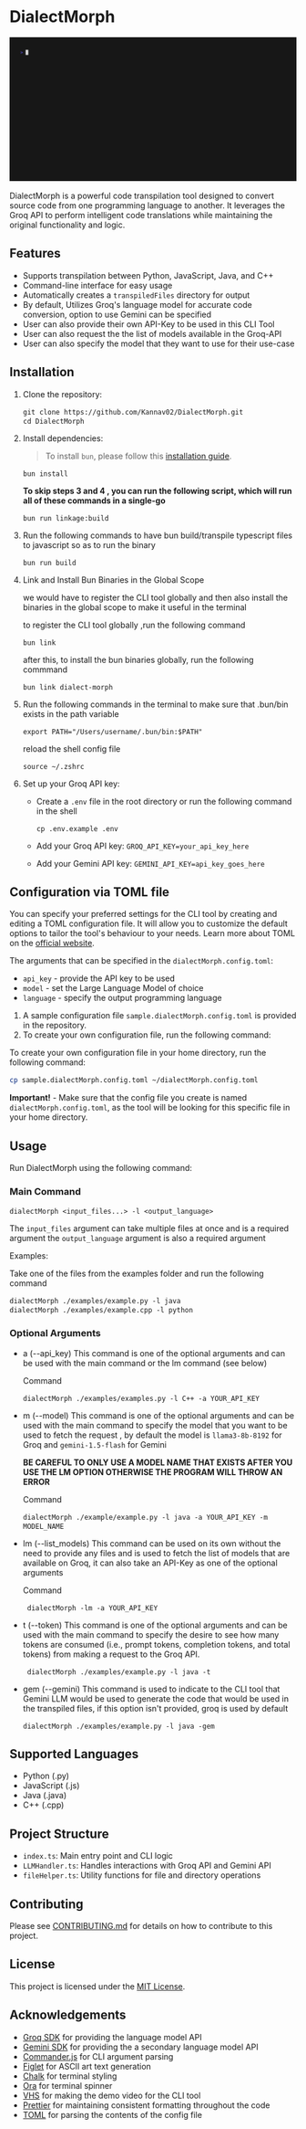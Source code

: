 # DialectMorph

![Demo Gif](./demo.gif)

DialectMorph is a powerful code transpilation tool designed to convert source code from one programming language to another. It leverages the Groq API to perform intelligent code translations while maintaining the original functionality and logic.

## Features

- Supports transpilation between Python, JavaScript, Java, and C++
- Command-line interface for easy usage
- Automatically creates a `transpiledFiles` directory for output
- By default, Utilizes Groq's language model for accurate code conversion, option to use Gemini can be specified
- User can also provide their own API-Key to be used in this CLI Tool
- User can also request the the list of models available in the Groq-API
- User can also specify the model that they want to use for their use-case

## Installation

1. Clone the repository:

   ```
   git clone https://github.com/Kannav02/DialectMorph.git
   cd DialectMorph
   ```

2. Install dependencies:

   > To install `bun`, please follow this [installation guide](https://bun.sh/docs/installation).

   ```
   bun install
   ```

   **To skip steps 3 and 4 , you can run the following script, which will run all of these commands in a single-go**

   ```
   bun run linkage:build

   ```

3. Run the following commands to have bun build/transpile typescript files to javascript so as to run the binary

   ```
   bun run build
   ```

4. Link and Install Bun Binaries in the Global Scope

   we would have to register the CLI tool globally and then also install the binaries in the global scope to make it useful in the terminal

   to register the CLI tool globally ,run the following command

   ```
   bun link
   ```

   after this,
   to install the bun binaries globally, run the following commmand

   ```
   bun link dialect-morph
   ```

5. Run the following commands in the terminal to make sure that .bun/bin exists in the path variable

   ```
   export PATH="/Users/username/.bun/bin:$PATH"
   ```

   reload the shell config file

   ```
   source ~/.zshrc
   ```

6. Set up your Groq API key:

   - Create a `.env` file in the root directory or run the following command in the shell

     ```
     cp .env.example .env

     ```

   - Add your Groq API key: `GROQ_API_KEY=your_api_key_here`
   - Add your Gemini API key: `GEMINI_API_KEY=api_key_goes_here`

## Configuration via TOML file

You can specify your preferred settings for the CLI tool by creating and editing a TOML configuration file.
It will allow you to customize the default options to tailor the tool's behaviour to your needs.
Learn more about TOML on the [official website](https://toml.io/en/).

The arguments that can be specified in the `dialectMorph.config.toml`:

- `api_key` - provide the API key to be used
- `model` - set the Large Language Model of choice
- `language` - specify the output programming language

1. A sample configuration file `sample.dialectMorph.config.toml` is provided in the repository.
2. To create your own configuration file, run the following command:

To create your own configuration file in your home directory, run the following command:

```sh
cp sample.dialectMorph.config.toml ~/dialectMorph.config.toml
```

**Important!** - Make sure that the config file you create is named `dialectMorph.config.toml`, as the tool will be looking for this specific file in your home directory.

## Usage

Run DialectMorph using the following command:

### Main Command

```
dialectMorph <input_files...> -l <output_language>
```

The `input_files` argument can take multiple files at once and is a required argument
the `output_language` argument is also a required argument

Examples:

Take one of the files from the examples folder and run the following command

```
dialectMorph ./examples/example.py -l java
dialectMorph ./examples/example.cpp -l python
```

### Optional Arguments

- a (--api_key)
  This command is one of the optional arguments and can be used with the main command or the lm command (see below)

  Command

  ```
  dialectMorph ./examples/examples.py -l C++ -a YOUR_API_KEY

  ```

- m (--model)
  This command is one of the optional arguments and can be used with the main command to specify the model that you want to be used to fetch the request , by default the model is `llama3-8b-8192` for Groq and `gemini-1.5-flash` for Gemini

  **BE CAREFUL TO ONLY USE A MODEL NAME THAT EXISTS AFTER YOU USE THE LM OPTION OTHERWISE THE PROGRAM WILL THROW AN ERROR**

  Command

  ```
  dialectMorph ./example/example.py -l java -a YOUR_API_KEY -m MODEL_NAME

  ```

- lm (--list_models)
  This command can be used on its own without the need to provide any files and is used to fetch the list of models that are available on Groq, it can also take an API-Key as one of the optional arguments

  Command

  ```
   dialectMorph -lm -a YOUR_API_KEY

  ```

- t (--token)
  This command is one of the optional arguments and can be used with the main command to specify the desire to see how many tokens are consumed (i.e., prompt tokens, completion tokens, and total tokens) from making a request to the Groq API.

  ```
   dialectMorph ./examples/example.py -l java -t

  ```

- gem (--gemini)
  This command is used to indicate to the CLI tool that Gemini LLM would be used to generate the code that would be used in the transpiled files, if this option isn't provided, groq is used by default

  ```
  dialectMorph ./examples/example.py -l java -gem

  ```

## Supported Languages

- Python (.py)
- JavaScript (.js)
- Java (.java)
- C++ (.cpp)

## Project Structure

- `index.ts`: Main entry point and CLI logic
- `LLMHandler.ts`: Handles interactions with Groq API and Gemini API
- `fileHelper.ts`: Utility functions for file and directory operations

## Contributing

Please see [CONTRIBUTING.md](./CONTRIBUTING.md) for details on how to contribute to this project.

## License

This project is licensed under the [MIT License](LICENSE).

## Acknowledgements

- [Groq SDK](https://www.groq.com/) for providing the language model API
- [Gemini SDK](https://ai.google.dev/gemini-api/docs) for providing the a secondary language model API
- [Commander.js](https://github.com/tj/commander.js/) for CLI argument parsing
- [Figlet](https://github.com/patorjk/figlet.js) for ASCII art text generation
- [Chalk](https://www.npmjs.com/package/chalk) for terminal styling
- [Ora](https://www.npmjs.com/package/ora) for terminal spinner
- [VHS](https://github.com/charmbracelet/vhs) for making the demo video for the CLI tool
- [Prettier](https://prettier.io/) for maintaining consistent formatting throughout the code
- [TOML](https://github.com/BinaryMuse/toml-node#readme) for parsing the contents of the config file
